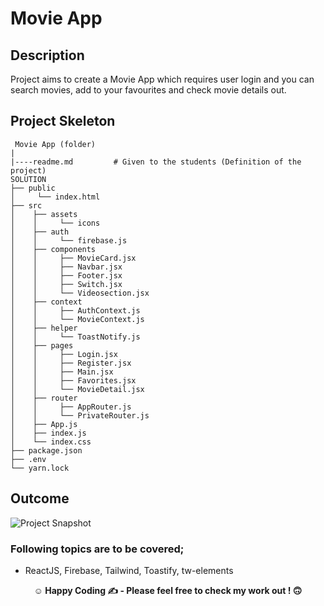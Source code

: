 

# Movie App 

## Description

Project aims to create a Movie App which requires user login and you can search movies, add to your favourites and check movie details out. 

## Project Skeleton

```
 Movie App (folder)
|
|----readme.md         # Given to the students (Definition of the project)
SOLUTION
├── public
│     └── index.html
├── src
│    ├── assets
│    │     └── icons
│    ├── auth
│    │     └── firebase.js
│    ├── components
│    │     ├── MovieCard.jsx
│    │     ├── Navbar.jsx
│    │     ├── Footer.jsx
│    │     ├── Switch.jsx
│    │     └── Videosection.jsx
│    ├── context
│    │     ├── AuthContext.js
│    │     └── MovieContext.js
│    ├── helper
│    │     └── ToastNotify.js
│    ├── pages
│    │     ├── Login.jsx
│    │     ├── Register.jsx
│    │     ├── Main.jsx
│    │     ├── Favorites.jsx
│    │     └── MovieDetail.jsx
│    ├── router
│    │     ├── AppRouter.js
│    │     └── PrivateRouter.js
│    ├── App.js
│    ├── index.js
│    └── index.css
├── package.json
├── .env
└── yarn.lock
```

## Outcome

![Project Snapshot](./public/project-image.png)


### Following topics are to be covered;

- ReactJS, Firebase, Tailwind, Toastify, tw-elements


**<p align="center">&#9786; Happy Coding &#9997; - Please feel free to check my work out ! 🙃 </p>**